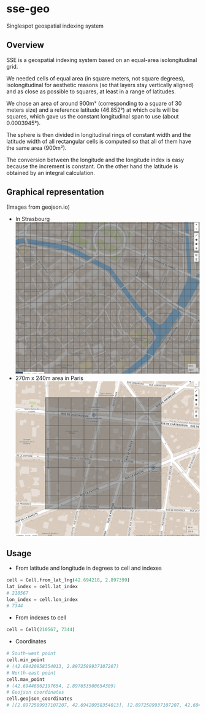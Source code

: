 # sse-geo
Singlespot geospatial indexing system

## Overview
SSE is a geospatial indexing system based on an equal-area isolongitudinal grid.

We needed cells of equal area (in square meters, not square degrees), isolongitudinal for aesthetic reasons (so that layers stay vertically aligned) and as close as possible to squares, at least in a range of latitudes.

We chose an area of around 900m² (corresponding to a square of 30 meters size) and a reference latitude (46.852°) at which cells will be squares, which gave us the constant longitudinal span to use (about 0.0003945°).

The sphere is then divided in longitudinal rings of constant width and the latitude width of all rectangular cells is computed so that all of them have the same area (900m²).

The conversion between the longitude and the longitude index is easy because the increment is constant. On the other hand the latitude is obtained by an integral calculation.


## Graphical representation
(Images from geojson.io)
* In Strasbourg
![In Strasbourg](strasbourg.png "Strasbourg")
* 270m x 240m area in Paris
![In Paris](paris.png "Paris")

## Usage
* From latitude and longitude in degrees to cell and indexes
```python
cell = Cell.from_lat_lng(42.694218, 2.897399)
lat_index = cell.lat_index
# 210567
lon_index = cell.lon_index
# 7344
```
* From indexes to cell
```python
cell = Cell(210567, 7344)
```

* Coordinates
```python
# South-west point
cell.min_point
# (42.69420958354013, 2.8972589937107207)
# North-east point
cell.max_point
# (42.69446062197654, 2.897653500654309)
# Geojson coordinates
cell.geojson_coordinates
# [[2.8972589937107207, 42.69420958354013], [2.8972589937107207, 42.69446062197654], [2.897653500654309, 42.69446062197654], [2.897653500654309, 42.69420958354013], [2.8972589937107207, 42.69420958354013]]
```
